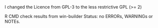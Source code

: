 I changed the Licence from GPL-3 to the less restrictive GPL (>= 2)

R CMD check results from win-builder
Status: no ERRORs, WARNINGs or NOTEs.
